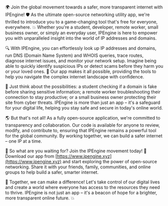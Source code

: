 🌍 Join the global movement towards a safer, more transparent internet with IPEngine! 🛡️ As the ultimate open-source networking utility app, we're thrilled to introduce you to a game-changing tool that's free for everyone, everywhere. 💥 Whether you're a student, developer, remote worker, small business owner, or simply an everyday user, IPEngine is here to empower you with unparalleled insight into the world of IP addresses and domains.

🔍 With IPEngine, you can effortlessly look up IP addresses and domains, run DNS (Domain Name System) and WHOIS queries, trace routes, diagnose internet issues, and monitor your network setup. Imagine being able to quickly identify suspicious IPs or detect scams before they harm you or your loved ones. 🚀 Our app makes it all possible, providing the tools to help you navigate the complex internet landscape with confidence.

📡 Just think about the possibilities: a student checking if a domain is fake before sharing sensitive information; a remote worker troubleshooting their connection to stay productive; or a small business owner protecting their site from cyber threats. IPEngine is more than just an app – it's a safeguard for your digital life, helping you stay safe and secure in today's online world.

🌎 But that's not all! As a fully open-source application, we're committed to transparency and collaboration. Our code is available for anyone to review, modify, and contribute to, ensuring that IPEngine remains a powerful tool for the global community. By working together, we can build a safer internet – one IP at a time.

💪 So what are you waiting for? Join the IPEngine movement today! 🚀 Download our app from [https://www.ipengine.xyz](https://www.ipengine.xyz) and start exploring the power of open-source networking. Share it with your friends, family, communities, and online groups to help build a safer, smarter internet.

🌟 Together, we can make a difference! Let's take control of our digital lives and create a world where everyone has access to the resources they need to thrive. IPEngine is not just an app – it's a beacon of hope for a brighter, more transparent online future. 💥